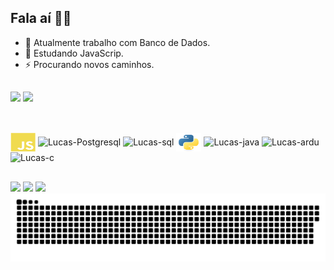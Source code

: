 ## Fala aí 🐱‍💻


- 🔭 Atualmente trabalho com Banco de Dados.
- 🌱 Estudando JavaScrip.
- ⚡ Procurando novos caminhos.
##
<div>
  <img height="180" src="https://github-readme-stats.vercel.app/api?username=lucasvitorrt&show_icons=true&theme=chartreuse-dark&include_all_commits=False"> 
  <img height="180" src="https://github-readme-stats.vercel.app/api/top-langs/?username=lucasvitorrt&layout=compact&theme=chartreuse-dark"> 
  
</div>

##
<div style="display: inline_block"><br>
  <img align="center" alt="Lucas-Js" height="30" width="40" src="https://raw.githubusercontent.com/devicons/devicon/master/icons/javascript/javascript-plain.svg">
  <img align="center" alt="Lucas-Postgresql" height="30" width="40" src="https://cdn.jsdelivr.net/gh/devicons/devicon@latest/icons/postgresql/postgresql-original-wordmark.svg">
  <img align="center" alt="Lucas-sql" height="30" width="40" src="https://cdn.jsdelivr.net/gh/devicons/devicon@latest/icons/azuresqldatabase/azuresqldatabase-original.svg" />
  <img align="center" alt="Lucas-Python" height="30" width="40" src="https://raw.githubusercontent.com/devicons/devicon/master/icons/python/python-original.svg">
  <img align="center" alt="Lucas-java" height="30" width="40" src="https://cdn.jsdelivr.net/gh/devicons/devicon@latest/icons/java/java-original-wordmark.svg" />
  <img align="center" alt="Lucas-ardu" height="30" width="40" src="https://cdn.jsdelivr.net/gh/devicons/devicon@latest/icons/arduino/arduino-original-wordmark.svg" />
  <img align="center" alt="Lucas-c" height="30" width="40" src="https://cdn.jsdelivr.net/gh/devicons/devicon@latest/icons/c/c-original.svg" />
</div>

##
<div> 
  <a href="https://instagram.com/lucasvitorrt" target="_blank"><img src="https://img.shields.io/badge/-Instagram-%23E4405F?style=for-the-badge&logo=instagram&logoColor=white" target="_blank"></a>
  <a href = "mailto:lvitor82@gmail.com"><img src="https://img.shields.io/badge/-Gmail-%23333?style=for-the-badge&logo=gmail&logoColor=white" target="_blank"></a>
  <a href="https://www.linkedin.com/in/lucas-vitor-a99a71125" target="_blank"><img src="https://img.shields.io/badge/-LinkedIn-%230077B5?style=for-the-badge&logo=linkedin&logoColor=white" target="_blank"></a> 
</div>

<picture>
  <source media="(prefers-color-scheme: dark)" srcset="https://raw.githubusercontent.com/lucasvitorrt/lucasvitorrt/output/github-contribution-grid-snake-dark.svg">
  <source media="(prefers-color-scheme: light)" srcset="https://raw.githubusercontent.com/lucasvitorrt/lucasvitorrt/output/github-contribution-grid-snake.svg">
  <img alt="github contribution grid snake animation" src="https://raw.githubusercontent.com/lucasvitorrt/lucasvitorrt/output/github-contribution-grid-snake.svg">
</picture>
